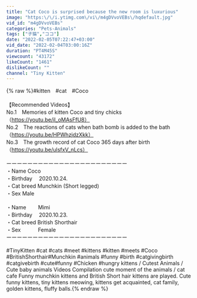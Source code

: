```yaml
---
title: "Cat Coco is surprised because the new room is luxurious"
image: "https:\/\/i.ytimg.com\/vi\/m4gDVvoVEBs\/hqdefault.jpg"
vid_id: "m4gDVvoVEBs"
categories: "Pets-Animals"
tags: ["子猫","ココ"]
date: "2022-02-05T07:22:47+03:00"
vid_date: "2022-02-04T03:00:16Z"
duration: "PT4M45S"
viewcount: "43172"
likeCount: "1461"
dislikeCount: ""
channel: "Tiny Kitten"
---
```

{% raw %}#kitten　#cat　#Coco<br /><br />【Recommended Videos】<br />No.1　Memories of kitten Coco and tiny chicks（<a rel="nofollow" target="blank" href="https://youtu.be/il_oMAsFfU8）">https://youtu.be/il_oMAsFfU8）</a><br />No.2　The reactions of cats when bath bomb is added to the bath（<a rel="nofollow" target="blank" href="https://youtu.be/HPWhzjdzXkk）">https://youtu.be/HPWhzjdzXkk）</a><br />No.3　The growth record of cat Coco 365 days after birth（<a rel="nofollow" target="blank" href="https://youtu.be/ulsfxV_nLcs）">https://youtu.be/ulsfxV_nLcs）</a><br /><br />ーーーーーーーーーーーーーーーーーーーーーーー<br />・Name         Coco<br />・Birthday　 2020.10.24.<br />・Cat breed   Munchkin (Short legged)<br />・Sex              Male<br /><br />・Name　　 Mimi<br />・Birthday　 2020.10.23.<br />・Cat breed  British Shorthair<br />・Sex　　　 Female　　　<br />ーーーーーーーーーーーーーーーーーーーーーーー<br /><br />#TinyKitten #cat​ #cats​ #meet​ #kittens​ #kitten​ #meets​ #Coco #BritishShorthair​ #Munchkin​ #animals​ #funny​ #birth​ #catgivingbirth​ #catgivebirth​ #cute​ #funny​ #Chicken​ #hungry kittens / Cutest Animals / Cute baby animals Videos Compilation cute moment of the animals / cat cafe Funny munchkin kittens and British Short hair kittens are played. Cute funny kittens, tiny kittens meowing, kittens get acquainted, cat family, golden kittens, fluffy balls.{% endraw %}
